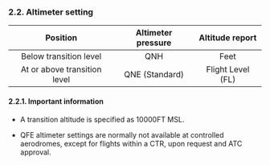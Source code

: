 ### 	2.2. Altimeter setting

|           Position           | Altimeter pressure |  Altitude report  |
| :--------------------------: | :----------------: | :---------------: |
|    Below transition level    |        QNH         |       Feet        |
| At or above transition level |   QNE (Standard)   | Flight Level (FL) |

#### 2.2.1. Important information

- A transition altitude is specified as 10000FT MSL.

- QFE altimeter settings are normally not available at controlled aerodromes, except for flights within a CTR, upon request and ATC approval.

  